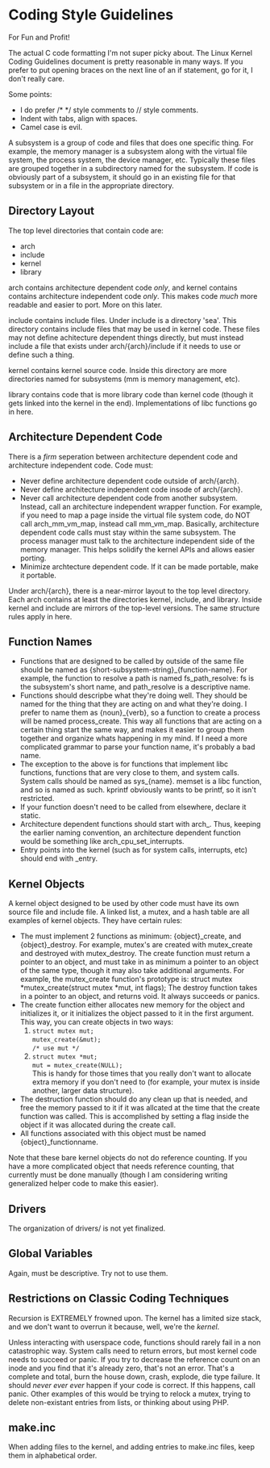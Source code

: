 Coding Style Guidelines
=======================
For Fun and Profit!

The actual C code formatting I'm not super picky about. The Linux Kernel
Coding Guidelines document is pretty reasonable in many ways. If you prefer
to put opening braces on the next line of an if statement, go for it, I don't
really care.

Some points:
  * I do prefer /\* \*/ style comments to // style comments.
  * Indent with tabs, align with spaces.
  * Camel case is evil.

A subsystem is a group of code and files that does one specific thing. For
example, the memory manager is a subsystem along with the virtual file system,
the process system, the device manager, etc. Typically these files are grouped
together in a subdirectory named for the subsystem. If code is obviously part
of a subsystem, it should go in an existing file for that subsystem or in a
file in the appropriate directory.

Directory Layout
----------------
The top level directories that contain code are:
  * arch
  * include
  * kernel
  * library

arch contains architecture dependent code *only*, and kernel contains
contains architecture independent code *only*. This makes code *much*
more readable and easier to port. More on this later.

include contains include files. Under include is a directory 'sea'.
This directory contains include files that may be used in kernel code. These
files may not define achitecture dependent things directly, but must instead
include a file that exists under arch/{arch}/include if it needs to use or
define such a thing.

kernel contains kernel source code. Inside this directory are more directories
named for subsystems (mm is memory management, etc).

library contains code that is more library code than kernel code (though it
gets linked into the kernel in the end). Implementations of libc functions go
in here.

Architecture Dependent Code
---------------------------
There is a *firm* seperation between architecture dependent code and
architecture independent code. Code must:
  * Never define architecture dependent code outside of arch/{arch}.
  * Never define architecture independent code insode of arch/{arch}.
  * Never call architecture dependent code from another subsystem. Instead,
    call an architecture independent wrapper function. For example, if you
	need to map a page inside the virtual file system code, do NOT call
	arch_mm_vm_map, instead call mm_vm_map. Basically, architecture dependent
	code calls must stay within the same subsystem. The process manager must
	talk to the architecture independent side of the memory manager. This helps
	solidify the kernel APIs and allows easier porting.
  * Minimize archtecture dependent code. If it can be made portable, make it
    portable.

Under arch/{arch}, there is a near-mirror layout to the top level directory.
Each arch contains at least the directories kernel, include, and library.
Inside kernel and include are mirrors of the top-level versions. The same
structure rules apply in here.

Function Names
--------------
  * Functions that are designed to be called by outside of the same file
    should be named as {short-subsystem-string}_{function-name}. For example,
	the function to resolve a path is named fs_path_resolve: fs is the
	subsystem's short name, and path_resolve is a descriptive name.
  * Functions should descripbe what they're doing well. They should be named
    for the thing that they are acting on and what they're doing. I prefer to
	name them as {noun}_{verb}, so a function to create a process will be named
	process_create. This way all functions that are acting on a certain thing
	start the same way, and makes it easier to group them together and organize
	whats happening in my mind. If I need a more complicated grammar to parse
	your function name, it's probably a bad name.
  * The exception to the above is for functions that implement libc functions,
    functions that are very close to them, and system calls. System calls
	should be named as sys_{name}. memset is a libc function, and so is named
	as such. kprintf obviously wants to be printf, so it isn't restricted.
  * If your function doesn't need to be called from elsewhere, declare it
    static.
  * Architecture dependent functions should start with arch\_. Thus, keeping the
    earlier naming convention, an architecture dependent function would be
	something like arch_cpu_set_interrupts.
  * Entry points into the kernel (such as for system calls, interrupts, etc)
    should end with \_entry.

Kernel Objects
--------------
A kernel object designed to be used by other code must have its own source file
and include file. A linked list, a mutex, and a hash table are all examples of
kernel objects. They have certain rules:
  * The must implement 2 functions as minimum: {object}\_create, and
    {object}\_destroy. For example, mutex's are created with mutex_create and
	destroyed with mutex_destroy. The create function must return a pointer to
	an object, and must take in as minimum a pointer to an object of the same
	type, though it may also take additional arguments.
	For example, the mutex_create function's prototype is:
        struct mutex *mutex_create(struct mutex *mut, int flags);
	The destroy function takes in a pointer to an object, and returns void. It
	always succeeds or panics.
  * The create function either allocates new memory for the object and
    initializes it, or it initializes the object passed to it in the first
	argument. This way, you can create objects in two ways:
    1.    `struct mutex mut;`  
	      `mutex_create(&mut);`  
	      `/* use mut */`
	2.    `struct mutex *mut;`  
	      `mut = mutex_create(NULL);`  
    This is handy for those times that you really don't want to allocate extra
	memory if you don't need to (for example, your mutex is inside another, larger
	data structure).
  * The destruction function should do any clean up that is needed, and free
    the memory passed to it if it was allcated at the time that the create
	function was called. This is accomplished by setting a flag inside the
	object if it was allocated during the create call.
  * All functions associated with this object must be named {object}\_functionname.

Note that these bare kernel objects do not do reference counting. If you have
a more complicated object that needs reference counting, that currently must be
done manually (though I am considering writing generalized helper code to make
this easier).

Drivers
-------
The organization of drivers/ is not yet finalized.

Global Variables
----------------
Again, must be descriptive. Try not to use them.

Restrictions on Classic Coding Techniques
-----------------------------------------
Recursion is EXTREMELY frowned upon. The kernel has a limited size stack, and
we don't want to overrun it because, well, we're the *kernel*.

Unless interacting with userspace code, functions should rarely fail in a non
catastrophic way. System calls need to return errors, but most kernel code
needs to succeed or panic. If you try to decrease the reference count on an
inode and you find that it's already zero, that's not an error. That's a
complete and total, burn the house down, crash, explode, die type failure.
It should *never ever ever* happen if your code is correct. If this happens,
call panic. Other examples of this would be trying to relock a mutex, trying
to delete non-existant entries from lists, or thinking about using PHP.

make.inc
--------
When adding files to the kernel, and adding entries to make.inc files, keep
them in alphabetical order.

